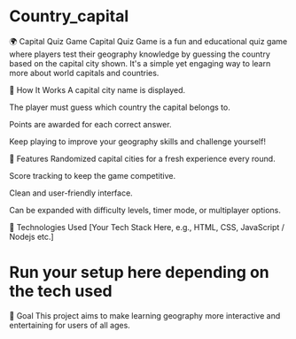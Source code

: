 # Country_capital
🌍 Capital Quiz Game
Capital Quiz Game is a fun and educational quiz game where players test their geography knowledge by guessing the country based on the capital city shown. It's a simple yet engaging way to learn more about world capitals and countries.

🧠 How It Works
A capital city name is displayed.

The player must guess which country the capital belongs to.

Points are awarded for each correct answer.

Keep playing to improve your geography skills and challenge yourself!

🚀 Features
Randomized capital cities for a fresh experience every round.

Score tracking to keep the game competitive.

Clean and user-friendly interface.

Can be expanded with difficulty levels, timer mode, or multiplayer options.

🔧 Technologies Used
[Your Tech Stack Here, e.g., HTML, CSS, JavaScript / Nodejs etc.]


# Run your setup here depending on the tech used
🎯 Goal
This project aims to make learning geography more interactive and entertaining for users of all ages.

